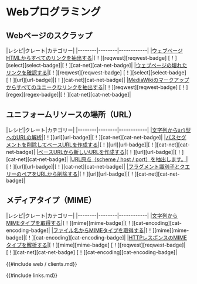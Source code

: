 # <!--Web Programming--> Webプログラミング

## <!--Scraping Web Pages--> Webページのスクラップ

|<!--Recipe-->レシピ|<!--Crates-->クレート|<!--Categories-->カテゴリー|
|<!------------>--------|<!------------>--------|<!---------------->------------|
|<!--[Extract all links from a webpage HTML][ex-extract-links-webpage]-->[ウェブページHTMLからすべてのリンクを抽出する][ex-extract-links-webpage]|<!--[!][reqwest]-->[！][reqwest]<!--[reqwest-badge] [!][select]-->[reqwest-badge] [！][select][select-badge]|<!--[!][cat-net]-->[！][cat-net][cat-net-badge]|
|<!--[Check webpage for broken links][ex-check-broken-links]-->[ウェブページの壊れたリンクを確認する][ex-check-broken-links]|<!--[!][reqwest]-->[！][reqwest]<!--[reqwest-badge] [!][select]-->[reqwest-badge] [！][select]<!--[select-badge] [!][url]-->[select-badge] [！][url][url-badge]|<!--[!][cat-net]-->[！][cat-net][cat-net-badge]|
|<!--[Extract all unique links from a MediaWiki markup][ex-extract-mediawiki-links]-->[MediaWikiのマークアップからすべてのユニークなリンクを抽出する][ex-extract-mediawiki-links]|<!--[!][reqwest]-->[！][reqwest]<!--[reqwest-badge] [!][regex]-->[reqwest-badge] [！][regex][regex-badge]|<!--[!][cat-net]-->[！][cat-net][cat-net-badge]|

## <!--Uniform Resource Locations (URL)--> ユニフォームリソースの場所（URL）

|<!--Recipe-->レシピ|<!--Crates-->クレート|<!--Categories-->カテゴリー|
|<!------------>--------|<!------------>--------|<!---------------->------------|
|<!--[Parse a URL from a string to a `Url` type][ex-url-parse]-->[文字列から`Url`型へのURLの解析][ex-url-parse]|<!--[!][url]-->[！][url][url-badge]|<!--[!][cat-net]-->[！][cat-net][cat-net-badge]|
|<!--[Create a base URL by removing path segments][ex-url-base]-->[パスセグメントを削除してベースURLを作成する][ex-url-base]|<!--[!][url]-->[！][url][url-badge]|<!--[!][cat-net]-->[！][cat-net][cat-net-badge]|
|<!--[Create new URLs from a base URL][ex-url-new-from-base]-->[ベースURLから新しいURLを作成する][ex-url-new-from-base]|<!--[!][url]-->[！][url][url-badge]|<!--[!][cat-net]-->[！][cat-net][cat-net-badge]|
|<!--[Extract the URL origin (scheme / host / port)][ex-url-origin]-->[URL原点（scheme / host / port）を抽出します。][ex-url-origin]|<!--[!][url]-->[！][url][url-badge]|<!--[!][cat-net]-->[！][cat-net][cat-net-badge]|
|<!--[Remove fragment identifiers and query pairs from a URL][ex-url-rm-frag]-->[フラグメント識別子とクエリーのペアをURLから削除する][ex-url-rm-frag]|<!--[!][url]-->[！][url][url-badge]|<!--[!][cat-net]-->[！][cat-net][cat-net-badge]|

## <!--Media Types (MIME)--> メディアタイプ（MIME）

|<!--Recipe-->レシピ|<!--Crates-->クレート|<!--Categories-->カテゴリー|
|<!------------>--------|<!------------>--------|<!---------------->------------|
|<!--[Get MIME type from string][ex-mime-from-string]-->[文字列からMIMEタイプを取得する][ex-mime-from-string]|<!--[!][mime]-->[！][mime][mime-badge]|<!--[!][cat-encoding]-->[！][cat-encoding][cat-encoding-badge]|
|<!--[Get MIME type from filename][ex-mime-from-filename]-->[ファイル名からMIMEタイプを取得する][ex-mime-from-filename]|<!--[!][mime]-->[！][mime][mime-badge]|<!--[!][cat-encoding]-->[！][cat-encoding][cat-encoding-badge]|
|<!--[Parse the MIME type of a HTTP response][ex-http-response-mime-type]-->[HTTPレスポンスのMIMEタイプを解析する][ex-http-response-mime-type]|<!--[!][mime]-->[！][mime]<!--[mime-badge] [!][reqwest]-->[mime-badge] [！][reqwest][reqwest-badge]|<!--[!][cat-net]-->[！][cat-net]<!--[cat-net-badge] [!][cat-encoding]-->[cat-net-badge] [！][cat-encoding][cat-encoding-badge]|


<!--{{#include web/clients.md}}-->
{{#include web / clients.md}}

<!--[ex-extract-links-webpage]: web/scraping.html#extract-all-links-from-a-webpage-html
 [ex-check-broken-links]: web/scraping.html#check-a-webpage-for-broken-links
 [ex-extract-mediawiki-links]: web/scraping.html#extract-all-unique-links-from-a-mediawiki-markup
-->
[ex-extract-links-webpage]: web/scraping.html#extract-all-links-from-a-webpage-html
 [ex-check-broken-links]: web/scraping.html#check-a-webpage-for-broken-links
 [ex-extract-mediawiki-links]: web/scraping.html#extract-all-unique-links-from-a-mediawiki-markup


<!--[ex-url-parse]: web/url.html#parse-a-url-from-a-string-to-a-url-type
 [ex-url-base]: web/url.html#create-a-base-url-by-removing-path-segments
 [ex-url-new-from-base]: web/url.html#create-new-urls-from-a-base-url
 [ex-url-origin]: web/url.html#extract-the-url-origin-scheme--host--port
 [ex-url-rm-frag]: web/url.html#remove-fragment-identifiers-and-query-pairs-from-a-url
-->
[ex-url-parse]: web/url.html#parse-a-url-from-a-string-to-a-url-type
 [ex-url-base]: web/url.html#create-a-base-url-by-removing-path-segments
 [ex-url-new-from-base]: web/url.html#create-new-urls-from-a-base-url
 [ex-url-origin]: web/url.html#extract-the-url-origin-scheme--host--port
 [ex-url-rm-frag]: web/url.html#remove-fragment-identifiers-and-query-pairs-from-a-url


<!--[ex-mime-from-string]: web/mime.html#get-mime-type-from-string
 [ex-mime-from-filename]: web/mime.html#get-mime-type-from-filename
 [ex-http-response-mime-type]: web/mime.html#parse-the-mime-type-of-a-http-response
-->
[ex-mime-from-string]: web/mime.html#get-mime-type-from-string
 [ex-mime-from-filename]: web/mime.html#get-mime-type-from-filename
 [ex-http-response-mime-type]: web/mime.html#parse-the-mime-type-of-a-http-response


<!--{{#include links.md}}-->
{{#include links.md}}
